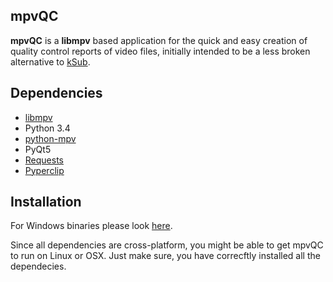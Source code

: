 ## mpvQC

**mpvQC** is a **libmpv** based application for the quick and easy creation of quality control reports of video files, initially intended to be a less broken alternative to [kSub](http://dakoworks.ath.cx/projects/ksub).

## Dependencies

- [libmpv](https://github.com/mpv-player/mpv)
- Python 3.4
- [python-mpv](https://github.com/jaseg/python-mpv)
- PyQt5
- [Requests](https://github.com/kennethreitz/requests)
- [Pyperclip](https://github.com/asweigart/pyperclip)

## Installation

For Windows binaries please look [here](https://mpvqc.rekt.cc/download/).

Since all dependencies are cross-platform, you might be able to get mpvQC to run on Linux or OSX. Just make sure, you have correcftly installed all the dependecies.
